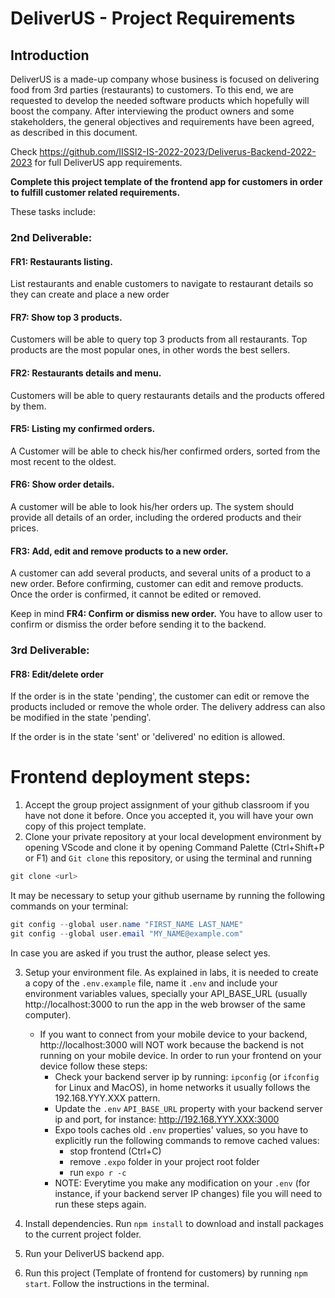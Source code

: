 # DeliverUS - Project Requirements

## Introduction
DeliverUS is a made-up company whose business is focused on delivering food from 3rd parties (restaurants) to customers. To this end, we are requested to develop the needed software products which hopefully will boost the company. After interviewing the product owners and some stakeholders, the general objectives and requirements have been agreed, as described in this document.

Check https://github.com/IISSI2-IS-2022-2023/Deliverus-Backend-2022-2023 for full DeliverUS app requirements.

**Complete this project template of the frontend app for customers in order to fulfill customer related requirements.**

These tasks include:
### 2nd Deliverable:
#### FR1: Restaurants listing.
List restaurants and enable customers to navigate to restaurant details so they can create and place a new order

#### FR7: Show top 3 products.
Customers will be able to query top 3 products from all restaurants. Top products are the most popular ones, in other words the best sellers.

#### FR2: Restaurants details and menu.
Customers will be able to query restaurants details and the products offered by them.

#### FR5: Listing my confirmed orders.
A Customer will be able to check his/her confirmed orders, sorted from the most recent to the oldest.

#### FR6: Show order details.
A customer will be able to look his/her orders up. The system should provide all details of an order, including the ordered products and their prices.

#### FR3: Add, edit and remove products to a new order.
A customer can add several products, and several units of a product to a new order. Before confirming, customer can edit and remove products. Once the order is confirmed, it cannot be edited or removed.

Keep in mind **FR4: Confirm or dismiss new order.** You have to allow user to confirm or dismiss the order before sending it to the backend.
### 3rd Deliverable:
#### FR8: Edit/delete order
If the order is in the state 'pending', the customer can edit or remove the products included or remove the whole order. The delivery address can also be modified in the state 'pending'.

If the order is in the state 'sent' or 'delivered' no edition is allowed.


# Frontend deployment steps:
1. Accept the group project assignment of your github classroom if you have not done it before. Once you accepted it, you will have your own copy of this project template.
2. Clone your private repository at your local development environment by opening VScode and clone it by opening Command Palette (Ctrl+Shift+P or F1) and `Git clone` this repository, or using the terminal and running
```PowerShell
git clone <url>
```
It may be necessary to setup your github username by running the following commands on your terminal:
```PowerShell
git config --global user.name "FIRST_NAME LAST_NAME"
git config --global user.email "MY_NAME@example.com"
```
In case you are asked if you trust the author, please select yes.

3. Setup your environment file. As explained in labs, it is needed to create a copy of the `.env.example` file, name it `.env` and include your environment variables values, specially your API_BASE_URL (usually http://localhost:3000 to run the app in the web browser of the same computer).
   * If you want to connect from your mobile device to your backend, http://localhost:3000 will NOT work because the backend is not running on your mobile device. In order to run your frontend on your device follow these steps:
     * Check your backend server ip by running: `ipconfig` (or `ifconfig` for Linux and MacOS), in home networks it usually follows the 192.168.YYY.XXX pattern.
     * Update the `.env` `API_BASE_URL` property with your backend server ip and port, for instance: http://192.168.YYY.XXX:3000
     * Expo tools caches old `.env` properties' values, so you have to explicitly run the following commands to remove cached values:
       * stop frontend (Ctrl+C)
       * remove `.expo` folder in your project root folder
       * run `expo r -c`
     * NOTE: Everytime you make any modification on your `.env` (for instance, if your backend server IP changes) file you will need to run these steps again.

4. Install dependencies. Run `npm install` to download and install packages to the current project folder.

5. Run your DeliverUS backend app.

6. Run this project (Template of frontend for customers) by running `npm start`. Follow the instructions in the terminal.
